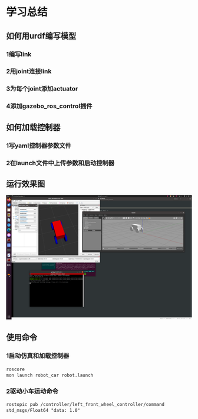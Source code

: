 # 学习总结
## 如何用urdf编写模型
### 1编写link
### 2用joint连接link
### 3为每个joint添加actuator
### 4添加gazebo_ros_control插件
## 如何加载控制器
### 1写yaml控制器参数文件
### 2在launch文件中上传参数和启动控制器
## 运行效果图
![https://github.com/QiuYDvv/picture/blob/master/2025-01-12 13-44-23屏幕截图.png](https://github.com/QiuYDvv/picture/blob/master/2025-01-12%2013-44-23%E5%B1%8F%E5%B9%95%E6%88%AA%E5%9B%BE.png?raw=true)
## 使用命令
### 1启动仿真和加载控制器
```shell
roscore
mon launch robot_car robot.launch
```
### 2驱动小车运动命令
```shell
rostopic pub /controller/left_front_wheel_controller/command std_msgs/Float64 "data: 1.0"
```
